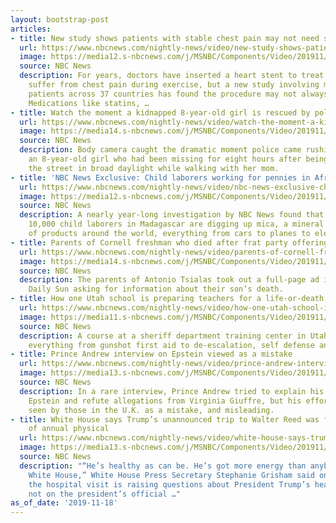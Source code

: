 ```yaml
---
layout: bootstrap-post
articles:
- title: New study shows patients with stable chest pain may not need stents or surgery
  url: https://www.nbcnews.com/nightly-news/video/new-study-shows-patients-with-stable-chest-pain-may-not-need-stents-or-surgery-73656901877
  image: https://media12.s-nbcnews.com/j/MSNBC/Components/Video/201911/nn_tco_heart_study_stents_191118_1920x1080.nbcnews-fp-1200-630.jpg
  source: NBC News
  description: For years, doctors have inserted a heart stent to treat patients who
    suffer from chest pain during exercise, but a new study involving more than 5,000
    patients across 37 countries has found the procedure may not always be necessary.
    Medications like statins, …
- title: Watch the moment a kidnapped 8-year-old girl is rescued by police
  url: https://www.nbcnews.com/nightly-news/video/watch-the-moment-a-kidnapped-8-year-old-girl-is-rescued-by-police-73656389741
  image: https://media14.s-nbcnews.com/j/MSNBC/Components/Video/201911/nn_bal_tx_kidnapped_girl_rescue_191118_1920x1080.nbcnews-fp-1200-630.jpg
  source: NBC News
  description: Body camera caught the dramatic moment police came rushing in to rescue
    an 8-year-old girl who had been missing for eight hours after being snatched off
    the street in broad daylight while walking with her mom.
- title: 'NBC News Exclusive: Child laborers working for pennies in African mines'
  url: https://www.nbcnews.com/nightly-news/video/nbc-news-exclusive-child-laborers-working-for-pennies-in-african-mines-73657413889
  image: https://media12.s-nbcnews.com/j/MSNBC/Components/Video/201911/nn_cmc_madagascar_child_labor_191118_1920x1080.nbcnews-fp-1200-630.jpg
  source: NBC News
  description: A nearly year-long investigation by NBC News found that an estimated
    10,000 child laborers in Madagascar are digging up mica, a mineral used in millions
    of products around the world, everything from cars to planes to electronics.
- title: Parents of Cornell freshman who died after frat party offering $10K reward
  url: https://www.nbcnews.com/nightly-news/video/parents-of-cornell-freshman-who-died-after-frat-party-offering-10k-reward-73657413885
  image: https://media14.s-nbcnews.com/j/MSNBC/Components/Video/201911/cornell_thumb.nbcnews-fp-1200-630.jpg
  source: NBC News
  description: The parents of Antonio Tsialas took out a full-page ad in The Cornell
    Daily Sun asking for information about their son’s death.
- title: How one Utah school is preparing teachers for a life-or-death classroom confrontation
  url: https://www.nbcnews.com/nightly-news/video/how-one-utah-school-is-preparing-teachers-for-a-life-or-death-classroom-confrontation-73656389615
  image: https://media11.s-nbcnews.com/j/MSNBC/Components/Video/201911/nn_gsc_utah_teachers_school_shooter_trainer_191118_1920x1080.nbcnews-fp-1200-630.jpg
  source: NBC News
  description: A course at a sheriff department training center in Utah shows teachers
    everything from gunshot first aid to de-escalation, self defense and basic tactics.
- title: Prince Andrew interview on Epstein viewed as a mistake
  url: https://www.nbcnews.com/nightly-news/video/prince-andrew-interview-on-epstein-viewed-as-a-mistake-73657413690
  image: https://media13.s-nbcnews.com/j/MSNBC/Components/Video/201911/nn_ksi_jeffrey_epstein_prince_andrew_speaks_out_191118_1920x1080.nbcnews-fp-1200-630.jpg
  source: NBC News
  description: In a rare interview, Prince Andrew tried to explain his ties to Jeffrey
    Epstein and refute allegations from Virginia Giuffre, but his efforts are widely
    seen by those in the U.K. as a mistake, and misleading.
- title: White House says Trump’s unannounced trip to Walter Reed was for ‘portions’
    of annual physical
  url: https://www.nbcnews.com/nightly-news/video/white-house-says-trump-s-unannounced-trip-to-walter-reed-was-for-portions-of-annual-physical-73655877913
  image: https://media13.s-nbcnews.com/j/MSNBC/Components/Video/201911/nn_hni_trump_health_mystery_191118_1920x1080.nbcnews-fp-1200-630.jpg
  source: NBC News
  description: "“He’s healthy as can be. He’s got more energy than anybody in the
    White House,” White House Press Secretary Stephanie Grisham said on Sunday. But
    the hospital visit is raising questions about President Trump’s health as it was
    not on the president’s official …"
as_of_date: '2019-11-18'
---
```


